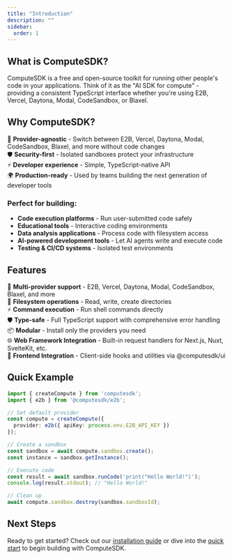 ```yaml
---
title: "Introduction"
description: ""
sidebar:
  order: 1
---
```


## What is ComputeSDK?

ComputeSDK is a free and open-source toolkit for running other people's code in your applications. Think of it as the "AI SDK for compute" - providing a consistent TypeScript interface whether you're using E2B, Vercel, Daytona, Modal, CodeSandbox, or Blaxel.

## Why ComputeSDK?

🔄 **Provider-agnostic** - Switch between E2B, Vercel, Daytona, Modal, CodeSandbox, Blaxel, and more without code changes  
🛡️ **Security-first** - Isolated sandboxes protect your infrastructure  
⚡ **Developer experience** - Simple, TypeScript-native API  
🌍 **Production-ready** - Used by teams building the next generation of developer tools

### Perfect for building:

- **Code execution platforms** - Run user-submitted code safely
- **Educational tools** - Interactive coding environments
- **Data analysis applications** - Process code with filesystem access
- **AI-powered development tools** - Let AI agents write and execute code
- **Testing & CI/CD systems** - Isolated test environments

## Features

🚀 **Multi-provider support** - E2B, Vercel, Daytona, Modal, CodeSandbox, Blaxel, and more  
📁 **Filesystem operations** - Read, write, create directories  
⚡ **Command execution** - Run shell commands directly  
🛡️ **Type-safe** - Full TypeScript support with comprehensive error handling  
📦 **Modular** - Install only the providers you need  
🌐 **Web Framework Integration** - Built-in request handlers for Next.js, Nuxt, SvelteKit, etc.  
🎨 **Frontend Integration** - Client-side hooks and utilities via @computesdk/ui

## Quick Example

```typescript
import { createCompute } from 'computesdk';
import { e2b } from '@computesdk/e2b';

// Set default provider
const compute = createCompute({ 
  provider: e2b({ apiKey: process.env.E2B_API_KEY }) 
});

// Create a sandbox
const sandbox = await compute.sandbox.create();
const instance = sandbox.getInstance();

// Execute code
const result = await sandbox.runCode('print("Hello World!")');
console.log(result.stdout); // "Hello World!"

// Clean up
await compute.sandbox.destroy(sandbox.sandboxId);
```

## Next Steps

Ready to get started? Check out our [installation guide](/docs/getting-started/installation) or dive into the [quick start](/docs/getting-started/quick-start) to begin building with ComputeSDK.